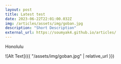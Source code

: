 ```yaml
---
layout: post
title: Latest test
date: 2023-06-22T22:01:00.032Z
img: /articles/assets/img/goban.jpg
description: "Short Description"
external_url: https://soumyak4.github.io/articles/
---
```

Honolulu

![Alt Text]({{ "/assets/img/goban.jpg" | relative_url }})
